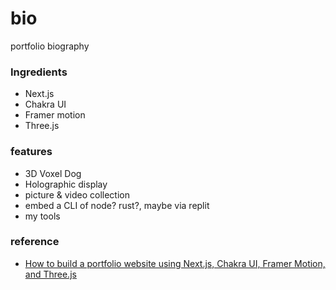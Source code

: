 # bio
portfolio biography

### Ingredients
- Next.js
- Chakra UI
- Framer motion
- Three.js

### features
- 3D Voxel Dog
- Holographic display
- picture & video collection
- embed a CLI of node? rust?, maybe via replit
- my tools


### reference
- [How to build a portfolio website using Next.js, Chakra UI, Framer Motion, and Three.js](https://www.youtube.com/watch?v=bSMZgXzC9AA&t=4627s)
